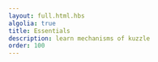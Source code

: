 ```yaml
---
layout: full.html.hbs
algolia: true
title: Essentials
description: learn mechanisms of kuzzle
order: 100
---
```


